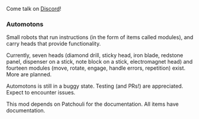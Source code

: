 Come talk on [Discord](https://www.discord.gg/n3JFkVk "Automotons Discord")!

### Automotons
Small robots that run instructions (in the form of items called modules), and carry heads that provide functionality.

Currently, seven heads (diamond drill, sticky head, iron blade, redstone panel, dispenser on a stick, note block on a stick, electromagnet head) and fourteen modules (move, rotate, engage, handle errors, repetition) exist.
More are planned.

Automotons is still in a buggy state. Testing (and PRs!) are appreciated. Expect to encounter issues.

This mod depends on Patchouli for the documentation. All items have documentation.